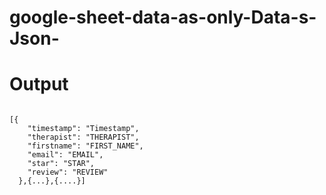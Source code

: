 # google-sheet-data-as-only-Data-s-Json-

<h1> Output </h1>
<code>
[{
    "timestamp": "Timestamp",
    "therapist": "THERAPIST",
    "firstname": "FIRST_NAME",
    "email": "EMAIL",
    "star": "STAR",
    "review": "REVIEW"
  },{...},{....}]

</code>
